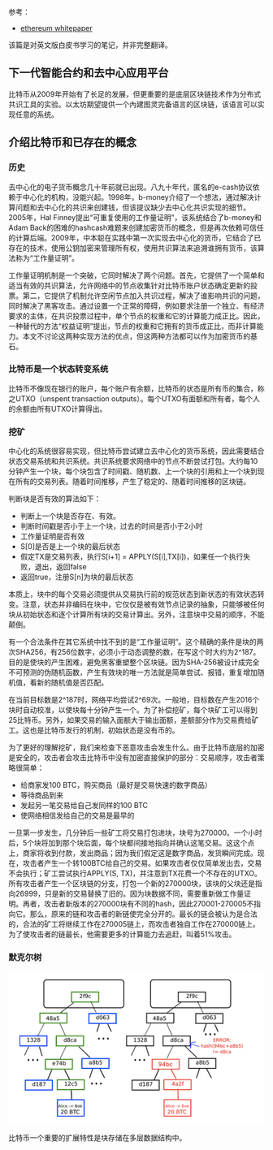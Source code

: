 参考：
- [ethereum whitepaper](https://github.com/ethereum/wiki/blob/master/pages/white-paper/%5Benglish%5D-white-paper.md)

该篇是对英文版白皮书学习的笔记，并非完整翻译。

## 下一代智能合约和去中心应用平台
比特币从2009年开始有了长足的发展，但更重要的是底层区块链技术作为分布式共识工具的实验。以太坊期望提供一个內建图灵完备语言的区块链，该语言可以实现任意的系统。

## 介绍比特币和已存在的概念
### 历史
去中心化的电子货币概念几十年前就已出现。八九十年代，匿名的e-cash协议依赖于中心化的机构，没能兴起。1998年，b-money介绍了一个想法，通过解决计算问题和去中心化的共识来创建钱，但该提议缺少去中心化共识实现的细节。2005年，Hal Finney提出“可重复使用的工作量证明”，该系统结合了b-money和Adam Back的困难的hashcash难题来创建加密货币的概念，但是再次依赖可信任的计算后端。2009年，中本聪在实践中第一次实现去中心化的货币，它结合了已存在的技术，使用公钥加密来管理所有权，使用共识算法来追溯谁拥有货币，该算法称为“工作量证明”。

工作量证明机制是一个突破，它同时解决了两个问题。首先，它提供了一个简单和适当有效的共识算法，允许网络中的节点收集针对比特币账户状态确定更新的投票。第二，它提供了机制允许空闲节点加入共识过程，解决了谁影响共识的问题，同时解决了黑客攻击。通过设置一个正常的障碍，例如要求注册一个独立、有经济要求的主体，在共识投票过程中，单个节点的权重和它的计算能力成正比。因此，一种替代的方法“权益证明”提出，节点的权重和它拥有的货币成正比，而非计算能力。本文不讨论这两种实现方法的优点，但这两种方法都可以作为加密货币的基石。

### 比特币是一个状态转变系统
比特币不像现在银行的账户，每个账户有余额，比特币的状态是所有币的集合，称之UTXO（unspent transaction outputs）。每个UTXO有面额和所有者，每个人的余额由所有UTXO计算得出。

### 挖矿
中心化的系统很容易实现，但比特币尝试建立去中心化的货币系统，因此需要结合状态交易系统和共识系统。共识系统要求网络中的节点不断尝试打包。大约每10分钟产生一个块，每个块包含了时间戳、随机数、上一个块的引用和上一个块到现在所有的交易列表。随着时间推移，产生了稳定的、随着时间推移的区块链。

判断块是否有效的算法如下：
- 判断上一个块是否存在、有效。
- 判断时间戳是否小于上一个块，过去的时间是否小于2小时
- 工作量证明是否有效
- S[0]是否是上一个块的最后状态
- 假定TX是交易列表，执行S[i+1] = APPLY(S[i],TX[i])，如果任一个执行失败，退出，返回false
- 返回true，注册S[n]为块的最后状态

本质上，块中的每个交易必须提供从交易执行前的规范状态到新状态的有效状态转变。注意，状态并非编码在块中，它仅仅是被有效节点记录的抽象，只能够被任何块从初始状态和逐个计算所有块的交易计算出。另外，注意块中交易的顺序，不能颠倒。

有一个合法条件在其它系统中找不到的是“工作量证明”。这个精确的条件是块的两次SHA256，有256位数字，必须小于动态调整的数，在写这个时大约为2^187。目的是使块的产生困难，避免黑客重塑整个区块链。因为SHA-256被设计成完全不可预测的伪随机函数，产生有效块的唯一方法就是简单尝试、报错，重复增加随机值，看新的随机值是否匹配。

在当前目标数是2^187时，网络平均尝试2^69次。一般地，目标数在产生2016个块时自动校准，以使块每十分钟产生一个。为了补偿挖矿，每个块矿工可以得到25比特币。另外，如果交易的输入面额大于输出面额，差额部分作为交易费给矿工。这也是比特币发行的机制，初始状态是没有币的。

为了更好的理解挖矿，我们来检查下恶意攻击会发生什么。由于比特币底层的加密是安全的，攻击者会攻击比特币中没有加密直接保护的部分：交易顺序，攻击者策略很简单：
- 给商家发100 BTC，购买商品（最好是交易快速的数字商品）
- 等待商品到来
- 发起另一笔交易给自己发同样的100 BTC
- 使网络相信发给自己的交易是最早的

一旦第一步发生，几分钟后一些矿工将交易打包进块，块号为270000。一个小时后，5个块将加到那个块后面，每个块都间接地指向并确认这笔交易。这这个点上，商家将收到付款，发出商品；因为我们假定这是数字商品，发货瞬间完成。现在，攻击者产生一个转100BTC给自己的交易。如果攻击者仅仅简单发出去，交易不会执行；矿工尝试执行APPLY(S, TX)，并注意到TX花费一个不存在的UTXO。所有攻击者产生一个区块链的分支，打包一个新的270000块，该块的父块还是指向26999，只是新的交易替换了旧的。因为块数据不同，需要重新做工作量证明。再者，攻击者新版本的270000块有不同的hash，因此270001-270005不指向它。那么，原来的链和攻击者的新链使完全分开的。最长的链会被认为是合法的，合法的矿工将继续工作在270005链上，而攻击者独自工作在270000链上。为了使攻击者的链最长，他需要更多的计算能力去追赶，叫着51%攻击。

### 默克尔树
![](assets/markdown-img-paste-2018010920460595.png)

比特币一个重要的扩展特性是块存储在多层数据结构中。
